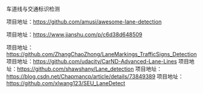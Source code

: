 车道线与交通标识检测

项目地址：https://github.com/amusi/awesome-lane-detection


项目地址：https://www.jianshu.com/p/c6d38d648509

项目地址：https://github.com/ZhangChaoZhong/LaneMarkings_TrafficSigns_Detection
项目地址：https://github.com/udacity/CarND-Advanced-Lane-Lines
项目地址：https://github.com/shawshany/Lane_detection
项目地址：https://blog.csdn.net/Chapmancp/article/details/73849389
项目地址：https://github.com/xlwang123/SEU_LaneDetect

